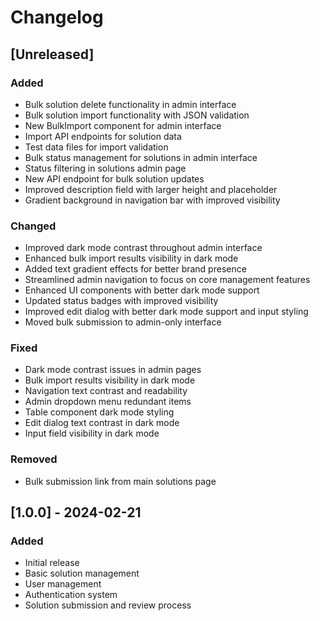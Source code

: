 # Changelog

## [Unreleased]

### Added
- Bulk solution delete functionality in admin interface
- Bulk solution import functionality with JSON validation
- New BulkImport component for admin interface
- Import API endpoints for solution data
- Test data files for import validation
- Bulk status management for solutions in admin interface
- Status filtering in solutions admin page
- New API endpoint for bulk solution updates
- Improved description field with larger height and placeholder
- Gradient background in navigation bar with improved visibility

### Changed
- Improved dark mode contrast throughout admin interface
- Enhanced bulk import results visibility in dark mode
- Added text gradient effects for better brand presence
- Streamlined admin navigation to focus on core management features
- Enhanced UI components with better dark mode support
- Updated status badges with improved visibility
- Improved edit dialog with better dark mode support and input styling
- Moved bulk submission to admin-only interface

### Fixed
- Dark mode contrast issues in admin pages
- Bulk import results visibility in dark mode
- Navigation text contrast and readability
- Admin dropdown menu redundant items
- Table component dark mode styling
- Edit dialog text contrast in dark mode
- Input field visibility in dark mode

### Removed
- Bulk submission link from main solutions page

## [1.0.0] - 2024-02-21

### Added
- Initial release
- Basic solution management
- User management
- Authentication system
- Solution submission and review process